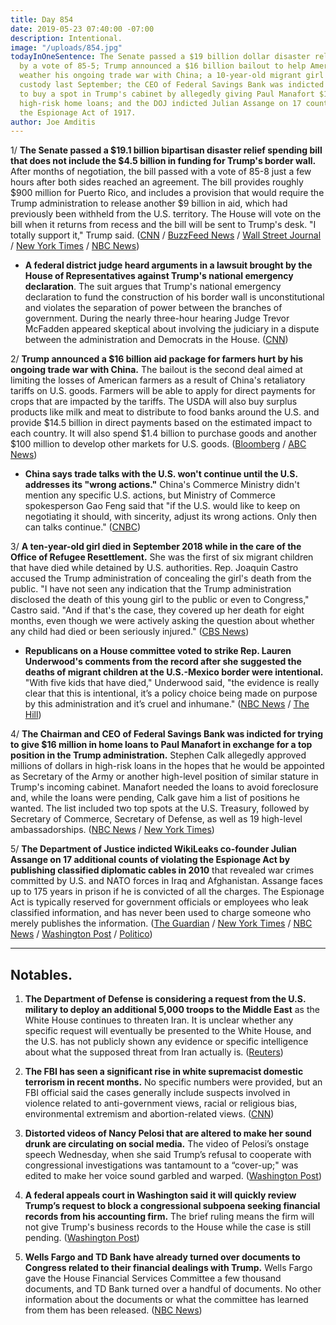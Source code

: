 ```yaml
---
title: Day 854
date: 2019-05-23 07:40:00 -07:00
description: Intentional.
image: "/uploads/854.jpg"
todayInOneSentence: The Senate passed a $19 billion dollar disaster relief package
  by a vote of 85-5; Trump announced a $16 billion bailout to help American farmers
  weather his ongoing trade war with China; a 10-year-old migrant girl died in U.S.
  custody last September; the CEO of Federal Savings Bank was indicted for trying
  to buy a spot in Trump's cabinet by allegedly giving Paul Manafort $16 million in
  high-risk home loans; and the DOJ indicted Julian Assange on 17 counts of violating
  the Espionage Act of 1917.
author: Joe Amditis
---
```


1/ **The Senate passed a $19.1 billion bipartisan disaster relief spending bill that does not include the $4.5 billion in funding for Trump's border wall.** After months of negotiation, the bill passed with a vote of 85-8 just a few hours after both sides reached an agreement. The bill provides roughly $900 million for Puerto Rico, and includes a provision that would require the Trump administration to release another $9 billion in aid, which had previously been withheld from the U.S. territory. The House will vote on the bill when it returns from recess and the bill will be sent to Trump's desk. "I totally support it," Trump said. ([CNN](https://www.cnn.com/2019/05/23/politics/disaster-relief-vote-senate/index.html) / [BuzzFeed News](https://www.buzzfeednews.com/article/paulmcleod/congress-deal-puerto-rico-disaster-relief-trump-wall) / [Wall Street Journal](https://www.wsj.com/articles/senate-reaches-19-1-billion-deal-on-disaster-aid-republicans-say-11558635696) / [New York Times](https://www.nytimes.com/2019/05/23/us/politics/congress-disaster-relief.html) / [NBC News](https://www.nbcnews.com/politics/congress/senate-strikes-deal-19-billion-disaster-relief-bill-excludes-border-n1009396))

* **A federal district judge heard arguments in a lawsuit brought by the House of Representatives against Trump's national emergency declaration**. The suit argues that Trump's national emergency declaration to fund the construction of his border wall is unconstitutional and violates the separation of power between the branches of government. During the nearly three-hour hearing Judge Trevor McFadden appeared skeptical about involving the judiciary in a dispute between the administration and Democrats in the House. ([CNN](https://www.cnn.com/2019/05/23/politics/house-lawsuit-national-emergency-declaration/index.html))

2/ **Trump announced a $16 billion aid package for farmers hurt by his ongoing trade war with China.** The bailout is the second deal aimed at limiting the losses of American farmers as a result of China's retaliatory tariffs on U.S. goods. Farmers will be able to apply for direct payments for crops that are impacted by the tariffs. The USDA will also buy surplus products like milk and meat to distribute to food banks around the U.S. and provide $14.5 billion in direct payments based on the estimated impact to each country. It will also spend $1.4 billion to purchase goods and another $100 million to develop other markets for U.S. goods. ([Bloomberg](https://www.bloomberg.com/news/articles/2019-05-23/trump-to-approve-16-billion-more-in-farm-trade-aid-perdue-says) / [ABC News](https://abcnews.go.com/Politics/trump-administration-announces-16-billion-bailout-farmers-hit/story?id=63227201))

* **China says trade talks with the U.S. won't continue until the U.S. addresses its "wrong actions."** China's Commerce Ministry didn't mention any specific U.S. actions, but Ministry of Commerce spokesperson Gao Feng said that "if the U.S. would like to keep on negotiating it should, with sincerity, adjust its wrong actions. Only then can talks continue." ([CNBC](https://www.cnbc.com/2019/05/23/china-says-trade-talks-cant-continue-unless-us-addresses-its-wrong-actions.html))

3/ **A ten-year-old girl died in September 2018 while in the care of the Office of Refugee Resettlement.** She was the first of six migrant children that have died while detained by U.S. authorities. Rep. Joaquin Castro accused the Trump administration of concealing the girl's death from the public. "I have not seen any indication that the Trump administration disclosed the death of this young girl to the public or even to Congress," Castro said. "And if that's the case, they covered up her death for eight months, even though we were actively asking the question about whether any child had died or been seriously injured." ([CBS News](https://www.cbsnews.com/news/migrant-children-death-a-10-year-old-migrant-girl-died-last-year-in-government-care-officials-acknowledge-exclusive/))

* **Republicans on a House committee voted to strike Rep. Lauren Underwood's comments from the record after she suggested the deaths of migrant children at the U.S.-Mexico border were intentional.** "With five kids that have died," Underwood said, "the evidence is really clear that this is intentional, it’s a policy choice being made on purpose by this administration and it’s cruel and inhumane." ([NBC News](https://www.nbcnews.com/politics/congress/gop-removes-lawmaker-s-remarks-record-after-dispute-over-border-n1008886?cid=sm_npd_nn_tw_ma) / [The Hill](https://thehill.com/homenews/house/445167-gop-votes-to-strike-democrats-comments-after-she-confronts-acting-dhs-chief-on))

4/ **The Chairman and CEO of Federal Savings Bank was indicted for trying to give $16 million in home loans to Paul Manafort in exchange for a top position in the Trump administration.** Stephen Calk allegedly approved millions of dollars in high-risk loans in the hopes that he would be appointed as Secretary of the Army or another high-level position of similar stature in Trump's incoming cabinet. Manafort needed the loans to avoid foreclosure and, while the loans were pending, Calk gave him a list of positions he wanted. The list included two top spots at the U.S. Treasury, followed by Secretary of Commerce, Secretary of Defense, as well as 19 high-level ambassadorships. ([NBC News](https://www.nbcnews.com/politics/justice-department/bank-ceo-stephen-calk-charged-soliciting-manafort-trump-admin-job-n1009216) / [New York Times](https://www.nytimes.com/2019/05/23/nyregion/stephen-calk-manafort-arrest.html))

5/ **The Department of Justice indicted WikiLeaks co-founder Julian Assange on 17 additional counts of violating the Espionage Act by publishing classified diplomatic cables in 2010** that revealed war crimes committed by U.S. and NATO forces in Iraq and Afghanistan. Assange faces up to 175 years in prison if he is convicted of all the charges. The Espionage Act is typically reserved for government officials or employees who leak classified information, and has never been used to charge someone who merely publishes the information. ([The Guardian](https://www.theguardian.com/media/2019/may/23/wikileaks-founder-julian-assange-with-violating-the-espionage-act-in-18-count-indictment) / [New York Times](https://www.nytimes.com/2019/05/23/us/politics/assange-indictment.html) / [NBC News](https://www.nbcnews.com/news/us-news/wikileaks-founder-julian-assange-indicted-new-charges-under-espionage-act-n1009441) / [Washington Post](https://www.washingtonpost.com/local/legal-issues/wikileaks-founder-julian-assange-charged-with-violating-espionage-act/2019/05/23/42a2c6cc-7d6a-11e9-a5b3-34f3edf1351e_story.html?noredirect=on) / [Politico](https://www.politico.com/story/2019/05/23/doj-accuses-assange-of-violating-espionage-act-1342653))

---

## Notables.

1. **The Department of Defense is considering a request from the U.S. military to deploy an additional 5,000 troops to the Middle East** as the White House continues to threaten Iran. It is unclear whether any specific request will eventually be presented to the White House, and the U.S. has not publicly shown any evidence or specific intelligence about what the supposed threat from Iran actually is. ([Reuters](https://www.reuters.com/article/us-usa-iran-pentagon-idUSKCN1SS2XT))

2. **The FBI has seen a significant rise in white supremacist domestic terrorism in recent months.** No specific numbers were provided, but an FBI official said the cases generally include suspects involved in violence related to anti-government views, racial or religious bias, environmental extremism and abortion-related views. ([CNN](https://www.cnn.com/2019/05/23/politics/fbi-white-supremacist-domestic-terror/index.html))

3. **Distorted videos of Nancy Pelosi that are altered to make her sound drunk are circulating on social media.** The video of Pelosi’s onstage speech Wednesday, when she said Trump’s refusal to cooperate with congressional investigations was tantamount to a “cover-up;" was edited to make her voice sound garbled and warped. ([Washington Post](http://www.washingtonpost.com/technology/2019/05/23/faked-pelosi-videos-slowed-make-her-appear-drunk-spread-across-social-media/))

4. **A federal appeals court in Washington said it will quickly review Trump’s request to block a congressional subpoena seeking financial records from his accounting firm.** The brief ruling means the firm will not give Trump's business records to the House while the case is still pending. ([Washington Post](https://outline.com/KAu35a))

5. **Wells Fargo and TD Bank have already turned over documents to Congress related to their financial dealings with Trump.** Wells Fargo gave the House Financial Services Committee a few thousand documents, and TD Bank turned over a handful of documents. No other information about the documents or what the committee has learned from them has been released. ([NBC News](https://www.nbcnews.com/politics/congress/wells-fargo-td-bank-have-already-given-trump-related-financial-n1007181))